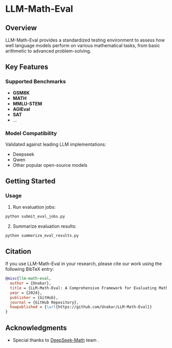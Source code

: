 # LLM-Math-Eval

## Overview

LLM-Math-Eval provides a standardized testing environment to assess how well language models perform on various mathematical tasks, from basic arithmetic to advanced problem-solving.

## Key Features

### Supported Benchmarks
- **GSM8K** 
- **MATH** 
- **MMLU-STEM** 
- **AGIEval** 
- **SAT** 
- ...


### Model Compatibility
Validated against leading LLM implementations:
- Deepseek
- Qwen
- Other popular open-source models

## Getting Started

### Usage

1. Run evaluation jobs:
```bash
python submit_eval_jobs.py
```

2. Summarize evaluation results:
```bash
python summerize_eval_results.py
```

## Citation

If you use LLM-Math-Eval in your research, please cite our work using the following BibTeX entry:

```bibtex
@misc{llm-math-eval,
  author = {Unakar},
  title = {LLM-Math-Eval: A Comprehensive Framework for Evaluating Mathematical Reasoning in Large Language Models},
  year = {2024},
  publisher = {GitHub},
  journal = {GitHub Repository},
  howpublished = {\url{https://github.com/Unakar/LLM-Math-Eval}}
}
```

## Acknowledgments

- Special thanks to [DeepSeek-Math](https://github.com/deepseek-ai/DeepSeek-Math) team 
.
